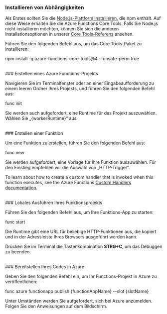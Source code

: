 ### <a name="install-dependencies"></a>Installieren von Abhängigkeiten

Als Erstes sollten Sie die <a href="https://go.microsoft.com/fwlink/?linkid=2016195" target="_blank">Node.js-Plattform installieren</a>, die npm enthält. Auf diese Weise erhalten Sie die Azure Functions Core Tools. Falls Sie Node.js nicht installieren möchten, können Sie sich die anderen Installationsoptionen in unserer <a href="https://go.microsoft.com/fwlink/?linkid=2016192" target="_blank">Core Tools-Referenz</a> ansehen.

Führen Sie den folgenden Befehl aus, um das Core Tools-Paket zu installieren:

<MarkdownHighlighter>npm install -g azure-functions-core-tools@4 --unsafe-perm true</MarkdownHighlighter>

<br/>
### <a name="create-an-azure-functions-project"></a>Erstellen eines Azure Functions-Projekts

Navigieren Sie im Terminalfenster oder an einer Eingabeaufforderung zu einem leeren Ordner Ihres Projekts, und führen Sie den folgenden Befehl aus:

<MarkdownHighlighter>func init</MarkdownHighlighter>

Sie werden auch aufgefordert, eine Runtime für das Projekt auszuwählen. Wählen Sie „{workerRuntime}“ aus.

<br/>
### <a name="create-a-function"></a>Erstellen einer Funktion

Um eine Funktion zu erstellen, führen Sie den folgenden Befehl aus:

<MarkdownHighlighter>func new</MarkdownHighlighter>

Sie werden aufgefordert, eine Vorlage für Ihre Funktion auszuwählen. Für den Einstieg empfehlen wir die Auswahl von „HTTP-Trigger“.

<StackInstructions customStack={true}>To learn about how to create a custom handler that is invoked when this function executes, see the Azure Functions <a href="https://go.microsoft.com/fwlink/?linkid=2138621" target="_blank">Custom Handlers documentation</a>.</StackInstructions>

<br/>
### <a name="run-your-function-project-locally"></a>Lokales Ausführen Ihres Funktionsprojekts

Führen Sie den folgenden Befehl aus, um Ihre Funktions-App zu starten:

<MarkdownHighlighter>func start</MarkdownHighlighter>

Die Runtime gibt eine URL für beliebige HTTP-Funktionen aus, die kopiert und in der Adressleiste Ihres Browsers ausgeführt werden kann.

Drücken Sie im Terminal die Tastenkombination **STRG+C**, um das Debuggen zu beenden.

<br/>
### <a name="deploy-your-code-to-azure"></a>Bereitstellen Ihres Codes in Azure

Geben Sie den folgenden Befehl ein, um Ihr Functions-Projekt in Azure zu veröffentlichen:

<MarkdownHighlighter>func azure functionapp publish {functionAppName} <SlotComponent>--slot {slotName}</SlotComponent></MarkdownHighlighter>

Unter Umständen werden Sie aufgefordert, sich bei Azure anzumelden. Folgen Sie den Anweisungen auf dem Bildschirm.
